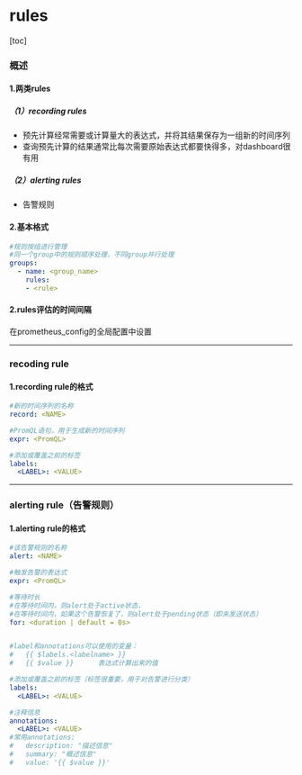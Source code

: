 # rules

[toc]

### 概述

#### 1.两类rules

##### （1）recording rules
* 预先计算经常需要或计算量大的表达式，并将其结果保存为一组新的时间序列
* 查询预先计算的结果通常比每次需要原始表达式都要快得多，对dashboard很有用

##### （2）alerting rules
* 告警规则

#### 2.基本格式
```yaml
#规则按组进行管理
#同一个group中的规则顺序处理，不同group并行处理
groups:
  - name: <group_name>
    rules:
    - <rule>
```

#### 2.rules评估的时间间隔
在prometheus_config的全局配置中设置

***

### recoding rule

#### 1.recording rule的格式
```yaml
#新的时间序列的名称
record: <NAME>

#PromQL语句，用于生成新的时间序列
expr: <PromQL>

#添加或覆盖之前的标签
labels:
  <LABEL>: <VALUE>
```

***

### alerting rule（告警规则）

#### 1.alerting rule的格式
```yaml
#该告警规则的名称
alert: <NAME>

#触发告警的表达式
expr: <PromQL>

#等待时长
#在等待时间内，则alert处于active状态，
#在等待时间内，如果这个告警恢复了，则alert处于pending状态（即未发送状态）
for: <duration | default = 0s>


#label和annotations可以使用的变量：
#   {{ $labels.<labelname> }}
#   {{ $value }}      表达式计算出来的值

#添加或覆盖之前的标签（标签很重要，用于对告警进行分类）
labels:
  <LABEL>: <VALUE>

#注释信息
annotations:
  <LABEL>: <VALUE>
#常用annotations:
#   description: "描述信息"
#   summary: "概述信息"
#   value: '{{ $value }}'
```
